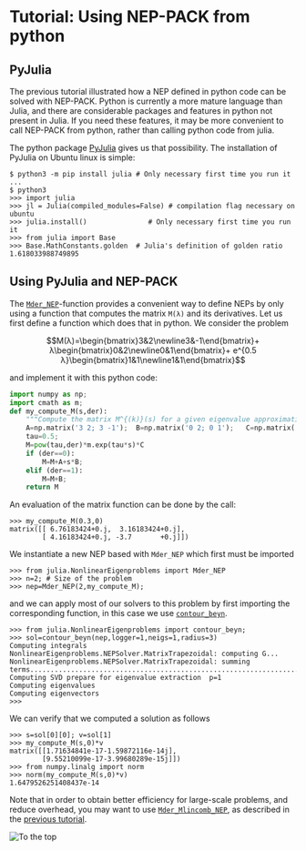 # Tutorial: Using NEP-PACK from python

## PyJulia

The previous tutorial illustrated how a NEP defined
in python code can be solved with NEP-PACK.
Python is currently a more mature language than Julia,
and there are considerable packages and features
in python not present in Julia. If you need these features,
it may be more convenient to call NEP-PACK
from  python, rather than calling python code from julia.

The python package [PyJulia](https://github.com/JuliaPy/pyjulia)
gives us that possibility. The installation of PyJulia on Ubuntu linux is simple:
```
$ python3 -m pip install julia # Only necessary first time you run it
...
$ python3
>>> import julia
>>> jl = Julia(compiled_modules=False) # compilation flag necessary on ubuntu
>>> julia.install()               # Only necessary first time you run it
>>> from julia import Base
>>> Base.MathConstants.golden  # Julia's definition of golden ratio
1.618033988749895
```


## Using PyJulia and NEP-PACK

The [`Mder_NEP`](@ref)-function provides a convenient
way to define NEPs by only
using a function that computes the matrix ``M(λ)``
and its derivatives.
Let us first define a function which does that in python. We consider
the problem
```math
M(λ)=\begin{bmatrix}3&2\newline3&-1\end{bmatrix}+
λ\begin{bmatrix}0&2\newline0&1\end{bmatrix}+
e^{0.5 λ}\begin{bmatrix}1&1\newline1&1\end{bmatrix}
```
and implement it with this python code:
```python
import numpy as np;
import cmath as m;
def my_compute_M(s,der):
    """Compute the matrix M^{(k)}(s) for a given eigenvalue approximation and derivative k"""
    A=np.matrix('3 2; 3 -1');  B=np.matrix('0 2; 0 1');   C=np.matrix('1 1; 1 1');
    tau=0.5;
    M=pow(tau,der)*m.exp(tau*s)*C
    if (der==0):
        M=M+A+s*B;
    elif (der==1):
        M=M+B;
    return M
```
An evaluation of the matrix function can be done by the call:
```
>>> my_compute_M(0.3,0)
matrix([[ 6.76183424+0.j,  3.16183424+0.j],
        [ 4.16183424+0.j, -3.7       +0.j]])
```
We instantiate a new NEP based with `Mder_NEP` which first must be imported
```
>>> from julia.NonlinearEigenproblems import Mder_NEP
>>> n=2; # Size of the problem
>>> nep=Mder_NEP(2,my_compute_M);
```
and we can apply most of our solvers to this problem by first importing the corresponding function, in this case we use [`contour_beyn`](@ref).
```
>>> from julia.NonlinearEigenproblems import contour_beyn;
>>> sol=contour_beyn(nep,logger=1,neigs=1,radius=3)
Computing integrals
NonlinearEigenproblems.NEPSolver.MatrixTrapezoidal: computing G...
NonlinearEigenproblems.NEPSolver.MatrixTrapezoidal: summing terms........................................................................................................................................................................................................................................................................................................................................................................................................................................................................................................................................................................................................................................................................................................................................................................................................................................................................................................................................................................................................................................
Computing SVD prepare for eigenvalue extraction  p=1
Computing eigenvalues
Computing eigenvectors
>>>
```
We can verify that we computed a solution as follows
```
>>> s=sol[0][0]; v=sol[1]
>>> my_compute_M(s,0)*v
matrix([[1.71634841e-17-1.59872116e-14j],
        [9.55210099e-17-3.99680289e-15j]])
>>> from numpy.linalg import norm
>>> norm(my_compute_M(s,0)*v)
1.6479526251408437e-14
```
Note that in order to obtain better efficiency for
large-scale problems, and reduce overhead,
you may want to use [`Mder_Mlincomb_NEP`](@ref),
as described in the [previous tutorial](tutorial_call_python.md).


![To the top](http://jarlebring.se/onepixel.png?NEPPACKDOC_PYTHON2)
